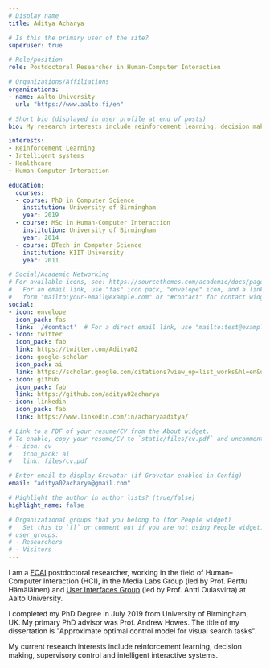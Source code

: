 ```yaml
---
# Display name
title: Aditya Acharya

# Is this the primary user of the site?
superuser: true

# Role/position
role: Postdoctoral Researcher in Human-Computer Interaction

# Organizations/Affiliations
organizations:
- name: Aalto University
  url: "https://www.aalto.fi/en"

# Short bio (displayed in user profile at end of posts)
bio: My research interests include reinforcement learning, decision making and cognitive modelling.

interests:
- Reinforcement Learning
- Intelligent systems
- Healthcare
- Human-Computer Interaction

education:
  courses:
  - course: PhD in Computer Science
    institution: University of Birmingham
    year: 2019
  - course: MSc in Human-Computer Interaction
    institution: University of Birmingham
    year: 2014
  - course: BTech in Computer Science
    institution: KIIT University
    year: 2011   

# Social/Academic Networking
# For available icons, see: https://sourcethemes.com/academic/docs/page-builder/#icons
#   For an email link, use "fas" icon pack, "envelope" icon, and a link in the
#   form "mailto:your-email@example.com" or "#contact" for contact widget.
social:
- icon: envelope
  icon_pack: fas
  link: '/#contact'  # For a direct email link, use "mailto:test@example.org".
- icon: twitter
  icon_pack: fab
  link: https://twitter.com/Aditya02
- icon: google-scholar
  icon_pack: ai
  link: https://scholar.google.com/citations?view_op=list_works&hl=en&user=bHNM03gAAAAJ
- icon: github
  icon_pack: fab
  link: https://github.com/aditya02acharya
- icon: linkedin
  icon_pack: fab
  link: https://www.linkedin.com/in/acharyaaditya/

# Link to a PDF of your resume/CV from the About widget.
# To enable, copy your resume/CV to `static/files/cv.pdf` and uncomment the lines below.
# - icon: cv
#   icon_pack: ai
#   link: files/cv.pdf

# Enter email to display Gravatar (if Gravatar enabled in Config)
email: "aditya02acharya@gmail.com"

# Highlight the author in author lists? (true/false)
highlight_name: false

# Organizational groups that you belong to (for People widget)
#   Set this to `[]` or comment out if you are not using People widget.
# user_groups:
# - Researchers
# - Visitors
---
```


I am a [FCAI](https://fcai.fi/) postdoctoral researcher, working in the field of Human–Computer Interaction (HCI), in the Media Labs Group (led by Prof. Perttu Hämäläinen) and [User Interfaces Group](https://userinterfaces.aalto.fi/) (led by Prof. Antti Oulasvirta) at Aalto University.

I completed my PhD Degree in July 2019 from University of Birmingham, UK. My primary PhD advisor was Prof. Andrew Howes. The title of my dissertation is "Approximate optimal control model for visual search tasks".

My current research interests include reinforcement learning, decision making, supervisory control and intelligent interactive systems.
